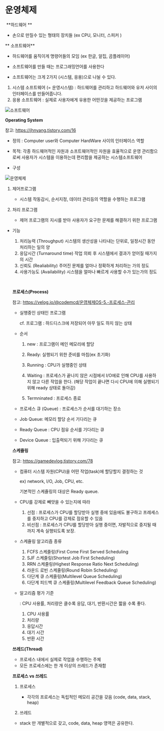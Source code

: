 # 운영체제

​ **하드웨어 **

* 손으로 만질수 있는 형태의 장치들 (ex CPU, 모니터, 스피커 ) 



 **  소프트웨어**

*  하드웨어를 움직이게 명령어들의 모임 (ex 한글, 알집, 곰플레이어)

-  소프트웨어를 만들 때는 프로그래밍언어를 사용한다 

* 소프트웨어는 크게 2가지 (시스템, 응용)으로 나뉠 수 있다. 

1. 시스템 소프트웨어 (= 운영시스템) : 하드웨어를 관리하고 하드웨어와 유저 사이의 인터페이스를 만들어줍니다. 
2. 응용 소프트웨어 : 실제로 사용자에게 유용한 어떤것을 제공하는 프로그램 





![소프트웨어](https://user-images.githubusercontent.com/86518113/147189541-82c9caad-73ee-4655-8901-ac707c6e0253.PNG)



**Operating System**

참고: https://jhnyang.tistory.com/16

* 정의 : Computer user와 Computer HardWare 사이의 인터페이스 역할 

* 목적:  각종 하드웨어적인 자원과 소프트웨어적인 자원을 효율적으로 운영 관리함으로써 사용자가 시스템을 이용하는데 편리함을 제공하는 시스템소프트웨어

* 구성 

  


  
![운영체제](https://user-images.githubusercontent.com/86518113/147189788-36d8dd1b-2a85-46cd-b097-26f042ccb91e.PNG)

  

  

  1) 제어프로그램 

     - 시스템 작동감시, 순서지정, 데이터 관리등의 역할을 수행하는 프로그램

     

  2) 처리 프로그램 

     - 제어 프로그램의 지시를 받아 사용자가 요구한 문제를 해결하기 위한 프로그램
     
     

* 기능

  1) 처리능력 (Throughput)   시스템의 생산성을 나타내는 단위로, 일정시간 동안 처리하는 일의 양
  2) 응답시간 (Turnaround time)  작업 의뢰 후 시스템에서 결과가 얻어질 때가지의 시간
  3) 신뢰도 (Realiability) 주어진 문제를 얼마나 정확하게 처리하는 가의 정도 
  4) 사용가능도 (Availability) 시스템을 얼마나 빠르게 사용할 수가 있는가의 정도 

  

  ​          

  

  

  **프로세스(Process)**

  참고:  https://velog.io/@codemcd/운영체제OS-5.-프로세스-관리

  * 실행중인 상태인 프로그램 

    cf. 프로그램 : 하드디스크에 저장되어 아무 일도 하지 않는 상태

  

  * 순서  

    1. new : 프로그램이 메인 메모리에 할당

    2. Ready: 실행되기 위한 준비를 마침(ex 초기화)

    3. Running : CPU가 실행중인 상태

    4. Waiting : 프로세스가 끝나지 않은 시점에서 I/O에로 인해 CPU를 사용하지 않고 다른 작업을 한다. (해당 작업이 끝나면 다시 CPU에 의해 실행되기 위해 ready 상태로 돌아감)

    5. Termninated : 프로세스 종료

       

  *  프로세스 큐 (Queue) : 프로세스가 순서를 대기하는 장소 

    

    * Job Queue:  메모리 할당 순서 기다리는 큐
    * Ready Queue : CPU 점유 순서를 기다리는 큐 
    * Device Queue :  입출력되기 위해 기다리는 큐 

    

    

    **스케쥴링**

    참고: https://gamedevlog.tistory.com/78

    * 컴퓨터 시스템 자원(CPU)을 어떤 작업(task)에 할당할지 결정하는 것 

      ex) network, I/O, Job, CPU, etc.

      기본적인 스케쥴링의 대상은 Ready queue. 

    * CPU를 강제로 빼앗을 수 있는지에 따라 
      1. 선점 : 프로세스가 CPU를 할당받아 실행 중에 있음에도 불구하고 프레세스를 중지하고 CPU를 강제로 점유할 수 있음 
      2. 비선점 : 프로세스가 CPU를 할당받아 실행 중이면, 자발적으로 중지될 때까지 계속 실행되도록 보장.

    * 스케쥴링 알고리즘 종류 

      1. FCFS 스케줄링(First Come First Served Scheduling
      2. SJF 스케줄링(Shortest Job First Scheduling)
      3. RRN 스케줄링(Highest Response Ratio Next Scheduling)
      4. 라운드 로빈 스케줄링(Round Robin Scheduling)
      5. 다단계 큐 스케줄링(Multilevel Queue Scheduling)
      6. 다단계 피드백 큐 스케줄링(Multilevel Feedback Queue Scheduling)

    * 알고리즘 평가 기준  

      : CPU 사용률, 처리량은 클수록 응답, 대기, 반환시간은 짧을 수록 좋다. 

      1. CPU 사용률 
      2. 처리량 
      3. 응답시간 
      4. 대기 시간 
      5. 반환 시간

    

    

    **쓰레드(Thread)**

    *  프로세스 내에서 실제로 작업을 수행하는 주체
    * 모든 프로세스에는 한 개 이상의 쓰레드가 존재함 

    

    **프로세스 vs 쓰레드**

    

    1. 프로세스 
       - 각각의 프로세스는 독립적인 메모리 공간을 갖음 (code, data, stack, heap)

    

    

    2. 쓰레드

    * stack 만 개별적으로 갖고, code, data, heap 영역은 공유한다. 

    

    

    

    

    

     

    

    

    

    

    

    

    

    

    

    

    

    

     

    

    

    









